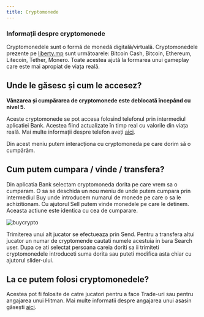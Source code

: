 ```yaml
---
title: Cryptomonede
---
```


### Informații despre cryptomonede

 Cryptomonedele sunt o formă de monedă digitală/virtuală. Cryptomonedele prezente pe [liberty.mp](https://ucp.liberty.mp/) sunt următoarele: Bitcoin Cash, Bitcoin, Ethereum, Litecoin, Tether, Monero. Toate acestea ajută la formarea unui gameplay care este mai apropiat de viața reală.

 ## Unde le găsesc și cum le accesez?

**Vânzarea și cumpărarea de cryptomonede este deblocată începând cu nivel 5.**

 Aceste cryptomonede se pot accesa folosind telefonul prin intermediul aplicatiei Bank. Acestea fiind actualizate în timp real cu valorile din viața reală. Mai multe informații despre telefon aveți [aici](../general/phone.md).

 Din acest meniu putem interacționa cu cryptomoneda pe care dorim să o cumpărăm.

  ## Cum putem cumpara / vinde / transfera?

  Din aplicatia Bank selectam cryptomoneda dorita pe care vrem sa o cumparam. O sa se deschida un nou meniu de unde putem cumpara prin intermediul Buy unde introducem numarul de monede pe care o sa le achizitionam. Cu ajutorul Sell putem vinde monedele pe care le detinem. Aceasta actiune este identica cu cea de cumparare.

   <Image src="https://i.imgur.com/dm8cs5n.png" alt="buycrypto" />

  Trimiterea unui alt jucator se efectueaza prin Send. Pentru a transfera altui jucator un numar de cryptomende cautati numele acestuia in bara Search user. Dupa ce ati selectat persoana careia doriti sa ii trimiteti cryptomonedele introduceti suma dorita sau puteti modifica asta chiar cu ajutorul slider-ului.

  ## La ce putem folosi cryptomonedele?

  Acestea pot fi folosite de catre jucatori pentru a face Trade-uri sau pentru angajarea unui Hitman. Mai multe informatii despre angajarea unui asasin găsești [aici](../factions/hitman.md).